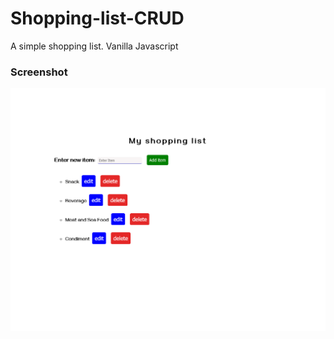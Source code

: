 # Shopping-list-CRUD
A simple shopping list. Vanilla Javascript

### Screenshot

![](./shopping.png)